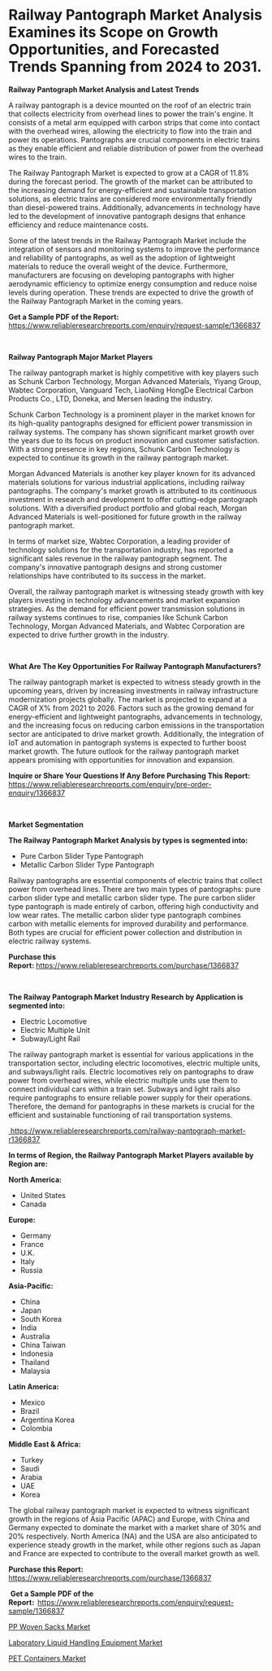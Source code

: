 <p><h1>Railway Pantograph Market Analysis Examines its Scope on Growth Opportunities, and Forecasted Trends Spanning from 2024 to 2031.</h1></p><p><strong>Railway Pantograph Market Analysis and Latest Trends</strong></p>
<p><p>A railway pantograph is a device mounted on the roof of an electric train that collects electricity from overhead lines to power the train's engine. It consists of a metal arm equipped with carbon strips that come into contact with the overhead wires, allowing the electricity to flow into the train and power its operations. Pantographs are crucial components in electric trains as they enable efficient and reliable distribution of power from the overhead wires to the train.</p><p>The Railway Pantograph Market is expected to grow at a CAGR of 11.8% during the forecast period. The growth of the market can be attributed to the increasing demand for energy-efficient and sustainable transportation solutions, as electric trains are considered more environmentally friendly than diesel-powered trains. Additionally, advancements in technology have led to the development of innovative pantograph designs that enhance efficiency and reduce maintenance costs.</p><p>Some of the latest trends in the Railway Pantograph Market include the integration of sensors and monitoring systems to improve the performance and reliability of pantographs, as well as the adoption of lightweight materials to reduce the overall weight of the device. Furthermore, manufacturers are focusing on developing pantographs with higher aerodynamic efficiency to optimize energy consumption and reduce noise levels during operation. These trends are expected to drive the growth of the Railway Pantograph Market in the coming years.</p></p>
<p><strong>Get a Sample PDF of the Report:&nbsp;</strong> <a href="https://www.reliableresearchreports.com/enquiry/request-sample/1366837">https://www.reliableresearchreports.com/enquiry/request-sample/1366837</a></p>
<p>&nbsp;</p>
<p><strong>Railway Pantograph Major Market Players</strong></p>
<p><p>The railway pantograph market is highly competitive with key players such as Schunk Carbon Technology, Morgan Advanced Materials, Yiyang Group, Wabtec Corporation, Vanguard Tech, LiaoNing HongDe Electrical Carbon Products Co., LTD, Doneka, and Mersen leading the industry. </p><p>Schunk Carbon Technology is a prominent player in the market known for its high-quality pantographs designed for efficient power transmission in railway systems. The company has shown significant market growth over the years due to its focus on product innovation and customer satisfaction. With a strong presence in key regions, Schunk Carbon Technology is expected to continue its growth in the railway pantograph market.</p><p>Morgan Advanced Materials is another key player known for its advanced materials solutions for various industrial applications, including railway pantographs. The company's market growth is attributed to its continuous investment in research and development to offer cutting-edge pantograph solutions. With a diversified product portfolio and global reach, Morgan Advanced Materials is well-positioned for future growth in the railway pantograph market.</p><p>In terms of market size, Wabtec Corporation, a leading provider of technology solutions for the transportation industry, has reported a significant sales revenue in the railway pantograph segment. The company's innovative pantograph designs and strong customer relationships have contributed to its success in the market.</p><p>Overall, the railway pantograph market is witnessing steady growth with key players investing in technology advancements and market expansion strategies. As the demand for efficient power transmission solutions in railway systems continues to rise, companies like Schunk Carbon Technology, Morgan Advanced Materials, and Wabtec Corporation are expected to drive further growth in the industry.</p></p>
<p>&nbsp;</p>
<p><strong>What Are The Key Opportunities For Railway Pantograph Manufacturers?</strong></p>
<p><p>The railway pantograph market is expected to witness steady growth in the upcoming years, driven by increasing investments in railway infrastructure modernization projects globally. The market is projected to expand at a CAGR of X% from 2021 to 2026. Factors such as the growing demand for energy-efficient and lightweight pantographs, advancements in technology, and the increasing focus on reducing carbon emissions in the transportation sector are anticipated to drive market growth. Additionally, the integration of IoT and automation in pantograph systems is expected to further boost market growth. The future outlook for the railway pantograph market appears promising with opportunities for innovation and expansion.</p></p>
<p><strong>Inquire or Share Your Questions If Any Before Purchasing This Report:</strong> <a href="https://www.reliableresearchreports.com/enquiry/pre-order-enquiry/1366837">https://www.reliableresearchreports.com/enquiry/pre-order-enquiry/1366837</a></p>
<p>&nbsp;</p>
<p><strong>Market Segmentation</strong></p>
<p><strong>The Railway Pantograph Market Analysis by types is segmented into:</strong></p>
<p><ul><li>Pure Carbon Slider Type Pantograph</li><li>Metallic Carbon Slider Type Pantograph</li></ul></p>
<p><p>Railway pantographs are essential components of electric trains that collect power from overhead lines. There are two main types of pantographs: pure carbon slider type and metallic carbon slider type. The pure carbon slider type pantograph is made entirely of carbon, offering high conductivity and low wear rates. The metallic carbon slider type pantograph combines carbon with metallic elements for improved durability and performance. Both types are crucial for efficient power collection and distribution in electric railway systems.</p></p>
<p><strong>Purchase this Report:&nbsp;</strong><a href="https://www.reliableresearchreports.com/purchase/1366837">https://www.reliableresearchreports.com/purchase/1366837</a></p>
<p>&nbsp;</p>
<p><strong>The Railway Pantograph Market Industry Research by Application is segmented into:</strong></p>
<p><ul><li>Electric Locomotive</li><li>Electric Multiple Unit</li><li>Subway/Light Rail</li></ul></p>
<p><p>The railway pantograph market is essential for various applications in the transportation sector, including electric locomotives, electric multiple units, and subways/light rails. Electric locomotives rely on pantographs to draw power from overhead wires, while electric multiple units use them to connect individual cars within a train set. Subways and light rails also require pantographs to ensure reliable power supply for their operations. Therefore, the demand for pantographs in these markets is crucial for the efficient and sustainable functioning of rail transportation systems.</p></p>
<p><a href="https://www.reliableresearchreports.com/railway-pantograph-market-r1366837">&nbsp;https://www.reliableresearchreports.com/railway-pantograph-market-r1366837</a></p>
<p><strong>In terms of Region, the Railway Pantograph Market Players available by Region are:</strong></p>
<p>
    <p> <strong> North America: </strong>
        <ul>
            <li>United States</li>
            <li>Canada</li>
        </ul>
        </p> 
    <p> <strong> Europe: </strong>
        <ul>
            <li>Germany</li>
            <li>France</li>
            <li>U.K.</li>
            <li>Italy</li>
            <li>Russia</li>
        </ul>
        </p> 
    <p> <strong> Asia-Pacific: </strong>
        <ul>
            <li>China</li>
            <li>Japan</li>
            <li>South Korea</li>
            <li>India</li>
            <li>Australia</li>
            <li>China Taiwan</li>
            <li>Indonesia</li>
            <li>Thailand</li>
            <li>Malaysia</li>
        </ul>
        </p> 
    <p> <strong> Latin America: </strong>
        <ul>
            <li>Mexico</li>
            <li>Brazil</li>
            <li>Argentina Korea</li>
            <li>Colombia</li>
        </ul>
        </p> 
    <p> <strong> Middle East & Africa: </strong>
        <ul>
            <li>Turkey</li>
            <li>Saudi</li>
            <li>Arabia</li>
            <li>UAE</li>
            <li>Korea</li>
        </ul>
    </p>
    </p>
<p><p>The global railway pantograph market is expected to witness significant growth in the regions of Asia Pacific (APAC) and Europe, with China and Germany expected to dominate the market with a market share of 30% and 20% respectively. North America (NA) and the USA are also anticipated to experience steady growth in the market, while other regions such as Japan and France are expected to contribute to the overall market growth as well.</p></p>
<p><strong>Purchase this Report: </strong><a href="https://www.reliableresearchreports.com/purchase/1366837">https://www.reliableresearchreports.com/purchase/1366837</a></p>
<p>&nbsp;<strong>Get a Sample PDF of the Report:&nbsp;&nbsp;</strong><a href="https://www.reliableresearchreports.com/enquiry/request-sample/1366837">https://www.reliableresearchreports.com/enquiry/request-sample/1366837</a></p>
<p><strong></strong></p>
<p><p><a href="https://github.com/lsapaaep8/Market-Research-Report-List-1/blob/main/pp-woven-sacks-market.md">PP Woven Sacks Market</a></p><p><a href="https://issuu.com/reportprime-2/docs/laboratory-liquid-handling-equipment-market-size-2">Laboratory Liquid Handling Equipment Market</a></p><p><a href="https://github.com/qrkceaah30/Market-Research-Report-List-1/blob/main/pet-containers-market.md">PET Containers Market</a></p></p>